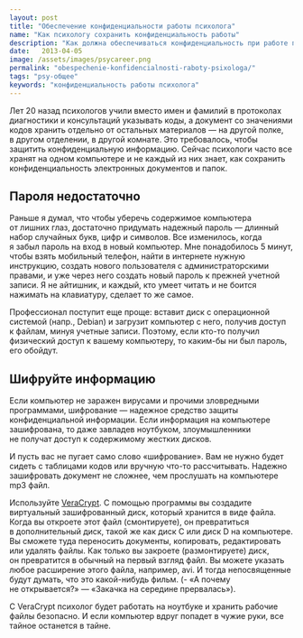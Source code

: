 ```yaml
---
layout: post
title: "Обеспечение конфиденциальности работы психолога"
name: "Как психологу сохранить конфиденциальность работы"
description: "Как должна обеспечиваться конфиденциальность при работе психолога с электронными документами"
date:   2013-04-05			 
image: /assets/images/psycareer.png
permalink: "obespechenie-konfidencialnosti-raboty-psixologa/"
tags: "psy-общее"
keywords: "конфиденциальность работы психолога"
---
```


<p>Лет 20&nbsp;назад психологов учили вместо имен и&nbsp;фамилий в&nbsp;протоколах диагностики и&nbsp;консультаций указывать коды, а&nbsp;документ со&nbsp;значениями кодов хранить отдельно от&nbsp;остальных материалов&nbsp;— на&nbsp;другой полке, в&nbsp;другом отделении, в&nbsp;другой комнате. Это требовалось, чтобы защитить конфиденциальную информацию. Сейчас психологи часто все хранят на&nbsp;одном компьютере и&nbsp;не&nbsp;каждый из&nbsp;них знает, как сохранить конфиденциальность электронных документов и&nbsp;папок. </p>
<h2>Пароля недостаточно</h2>
<p>Раньше я&nbsp;думал, что чтобы уберечь содержимое компьютера от&nbsp;лишних глаз, достаточно придумать надежный пароль&nbsp;— длинный набор случайных букв, цифр и&nbsp;символов. Все изменилось, когда я&nbsp;забыл пароль на&nbsp;вход в&nbsp;новый компьютер. Мне понадобилось 5&nbsp;минут, чтобы взять мобильный телефон, найти в&nbsp;интернете нужную инструкцию, создать нового пользователя с&nbsp;администраторскими правами, и&nbsp;уже через него создать новый пароль к&nbsp;прежней учетной записи. Я&nbsp;не&nbsp;айтишник, и&nbsp;каждый, кто умеет читать и&nbsp;не&nbsp;боится нажимать на&nbsp;клавиатуру, сделает то&nbsp;же самое.</p>
<p>Профессионал поступит еще проще: вставит диск с&nbsp;операционной системой (напр., Debian) и&nbsp;загрузит компьютер с&nbsp;него, получив доступ к&nbsp;файлам, минуя учетные записи. Поэтому, если кто-то получил физический доступ к&nbsp;вашему компьютеру, то&nbsp;каким-бы ни&nbsp;был пароль, его обойдут.</p>
<h2>Шифруйте информацию</h2>
<p>Если компьютер не&nbsp;заражен вирусами и&nbsp;прочими зловредными программами, шифрование&nbsp;— надежное средство защиты конфиденциальной информации. Если информация на&nbsp;компьютере зашифрована, то&nbsp;даже завладев ноутбуком, злоумышленники не&nbsp;получат доступ к&nbsp;содержимому жестких дисков.</p>
<p>И&nbsp;пусть вас не&nbsp;пугает само слово «шифрование». Вам не&nbsp;нужно будет сидеть с&nbsp;таблицами кодов или вручную что-то рассчитывать. Надежно зашифровать документ не&nbsp;сложнее, чем прослушать на&nbsp;компьютере mp3&nbsp;файл.</p>
<p>Используйте <a href="https://www.veracrypt.fr/en/Downloads.html">VeraCrypt</a>. С&nbsp;помощью программы вы&nbsp;создадите виртуальный зашифрованный диск, который хранится в&nbsp;виде файла. Когда вы&nbsp;откроете этот файл (смонтируете), он&nbsp;превратиться в&nbsp;дополнительный диск, такой&nbsp;же как диск&nbsp;C или диск D&nbsp;на компьютере. Вы&nbsp;сможете туда переносить документы, копировать, редактировать или удалять файлы. Как только вы&nbsp;закроете (размонтируете) диск, он&nbsp;превратится в&nbsp;обычный на&nbsp;первый взгляд файл. Вы&nbsp;можете указать любое расширение этого файла, например, avi. И&nbsp;тогда непосвященные будут думать, что это какой-нибудь фильм. (- «А&nbsp;почему не&nbsp;открывается?»&nbsp;— «Закачка на&nbsp;середине прервалась»).</p>
<p>С&nbsp;VeraCrypt психолог будет работать на&nbsp;ноутбуке и&nbsp;хранить рабочие файлы безопасно. И&nbsp;если компьютер вдруг попадет в&nbsp;чужие руки, все тайное останется в&nbsp;тайне.</p>
